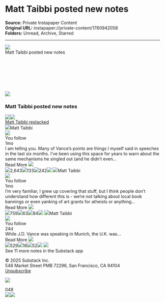 # Matt Taibbi posted new notes

**Source:** Private Instapaper Content  
**Original URL:** instapaper://private-content/1760942058  
**Folders:** Unread, Archive, Starred  

---

<div><title>Email from Substack</title><img src="https://eotrx.substackcdn.com/open?token=eyJtIjoiPDIwMjUwMzE2MTQxMTU1LjMuZDhmMWU1MjAyOTRhOTE2OS42NjlmdXJoZkBtZy1kMS5zdWJzdGFjay5jb20-IiwidSI6MzgwNjYyOCwiciI6InN1YnN0YWNrQGtoYW1lbC5jb20iLCJkIjoibWctZDEuc3Vic3RhY2suY29tIiwicCI6bnVsbCwidCI6bnVsbCwiYSI6bnVsbCwicyI6bnVsbCwiYyI6ImZlZWQtZGlnZXN0LWVtYWlsIiwiZiI6dHJ1ZSwicG9zaXRpb24iOiJ0b3AiLCJpYXQiOjE3NDIxMzQzMTUsImV4cCI6MTc0NDcyNjMxNSwiaXNzIjoicHViLTAiLCJzdWIiOiJlbyJ9.H2cu9O9r40C7GFURt-dLVX501_mrenYbWNh8fq3nphY"><div>Matt Taibbi posted new notes</div><div>͏     ­͏     ­͏     ­͏     ­͏     ­͏     ­͏     ­͏     ­͏     ­͏     ­͏     ­͏     ­͏     ­͏     ­͏     ­͏     ­͏     ­͏     ­͏     ­͏     ­͏     ­͏     ­͏     ­͏     ­͏     ­͏     ­͏     ­͏     ­͏     ­͏     ­͏     ­͏     ­͏     ­͏     ­͏     ­͏     ­͏     ­͏     ­͏     ­͏     ­͏     ­͏     ­͏     ­͏     ­͏     ­͏     ­͏     ­͏     ­͏     ­͏     ­͏     ­͏     ­͏     ­͏     ­͏     ­͏     ­͏     ­͏     ­͏     ­͏     ­͏     ­͏     ­͏     ­͏     ­͏     ­͏     ­͏     ­͏     ­͏     ­͏     ­͏     ­͏     ­͏     ­͏     ­͏     ­͏     ­͏     ­͏     ­͏     ­͏     ­͏     ­͏     ­͏     ­͏     ­͏     ­͏     ­͏     ­͏     ­͏     ­͏     ­͏     ­͏     ­͏     ­͏     ­͏     ­͏     ­͏     ­͏     ­͏     ­͏     ­͏     ­͏     ­͏     ­͏     ­͏     ­͏     ­͏     ­͏     ­͏     ­͏     ­͏     ­͏     ­͏     ­͏     ­͏     ­͏     ­͏     ­͏     ­͏     ­͏     ­͏     ­͏     ­͏     ­͏     ­͏     ­͏     ­͏     ­͏     ­͏     ­͏     ­͏     ­͏     ­͏     ­͏     ­͏     ­͏     ­͏     ­͏     ­͏     ­͏     ­͏     ­͏     ­͏     ­͏     ­͏     ­͏     ­͏     ­͏     ­͏     ­͏     ­͏     ­͏     ­͏     ­͏     ­͏     ­͏     ­͏     ­͏     ­͏     ­͏     ­͏     ­͏     ­͏     ­͏     ­͏     ­͏     ­͏     ­͏     ­͏     ­͏     ­͏     ­͏     ­͏     ­͏     ­͏     ­͏     ­͏     ­͏     ­͏     ­͏     ­͏     ­͏     ­͏     ­͏     ­͏     ­͏     ­͏     ­͏     ­͏     ­͏     ­͏     ­͏     ­͏     ­͏     ­͏     ­͏     ­͏     ­͏     ­͏     ­͏     ­</div> <div><div><picture><source><img src="https://substackcdn.com/image/fetch/w_80,h_80,c_fill,f_auto,q_auto:good,fl_progressive:steep,g_auto/https%3A%2F%2Fsubstack.com%2Fimg%2Fsubstack-system-email-align-left.png%3Fv%3D2"></source></picture></div></div><h3>Matt Taibbi posted new notes</h3><a href="https://substack.com/@taibbi/note/c-93919082?utm_source=feed-email-digest"><div><img src="https://substackcdn.com/image/fetch/w_32,c_scale,f_png,q_auto:good,fl_progressive:steep/https%3A%2F%2Fsubstack.com%2Ficon%2FNoteForwardIcon%3Fv%3D4%26height%3D32%26stroke%3D%2523808080%26strokeWidth%3D3"><img src="https://substackcdn.com/image/fetch/f_auto,q_auto:good,fl_progressive:steep/https%3A%2F%2Fsubstack-post-media.s3.amazonaws.com%2Fpublic%2Fimages%2Fb60afa88-bdf9-4916-8f80-e74791478593_2000x2000.jpeg"><div>Matt Taibbi restacked</div></div></a><img src="https://substackcdn.com/image/fetch/f_auto,q_auto:good,fl_progressive:steep/https%3A%2F%2Fsubstack-post-media.s3.amazonaws.com%2Fpublic%2Fimages%2Fb60afa88-bdf9-4916-8f80-e74791478593_2000x2000.jpeg"><span>Matt Taibbi</span><div><img src="https://substackcdn.com/image/fetch/w_32,c_scale,f_png,q_auto:good,fl_progressive:steep/https%3A%2F%2Fsubstack.com%2Ficon%2FUserBadgeIcon%3Fv%3D4%26height%3D32%26fill%3Dvar(--color-accent-fg-purple)%26strokeWidth%3D3.6"></div><div><div>You follow</div></div><span>1mo</span><div>I am telling you. Many of Vance’s points are things I myself said in speeches in the last six months. I’ve been using this space for years to warn about the same mechanisms he singled out (and he didn’t even…</div><div>Read More <img src="https://substackcdn.com/image/fetch/w_32,c_scale,f_png,q_auto:good,fl_progressive:steep/https%3A%2F%2Fsubstack.com%2Ficon%2FLucideChevronsRight%3Fv%3D4%26height%3D32%26stroke%3Drgb(0%252C%2520118%252C%2520255)%26strokeWidth%3D2"></div><img src="https://substackcdn.com/image/fetch/w_28,c_scale,f_png,q_auto:good,fl_progressive:steep/https%3A%2F%2Fsubstack.com%2Ficon%2FLucideHeart%3Fv%3D4%26height%3D28%26fill%3Dnone%26stroke%3D%2523808080%26strokeWidth%3D3"><span>2,643</span><img src="https://substackcdn.com/image/fetch/w_28,c_scale,f_png,q_auto:good,fl_progressive:steep/https%3A%2F%2Fsubstack.com%2Ficon%2FNoteReplyIcon%3Fv%3D4%26height%3D28%26stroke%3D%2523808080%26strokeWidth%3D3"><span>133</span><img src="https://substackcdn.com/image/fetch/w_28,c_scale,f_png,q_auto:good,fl_progressive:steep/https%3A%2F%2Fsubstack.com%2Ficon%2FNoteForwardIcon%3Fv%3D4%26height%3D28%26stroke%3D%2523808080%26strokeWidth%3D3"><span>242</span><img src="https://substackcdn.com/image/fetch/w_28,c_scale,f_png,q_auto:good,fl_progressive:steep/https%3A%2F%2Fsubstack.com%2Ficon%2FLucideShare2%3Fv%3D4%26height%3D28%26stroke%3D%2523808080%26strokeWidth%3D3"><span> </span><img src="https://substackcdn.com/image/fetch/f_auto,q_auto:good,fl_progressive:steep/https%3A%2F%2Fsubstack-post-media.s3.amazonaws.com%2Fpublic%2Fimages%2Fb60afa88-bdf9-4916-8f80-e74791478593_2000x2000.jpeg"><span>Matt Taibbi</span><div><img src="https://substackcdn.com/image/fetch/w_32,c_scale,f_png,q_auto:good,fl_progressive:steep/https%3A%2F%2Fsubstack.com%2Ficon%2FUserBadgeIcon%3Fv%3D4%26height%3D32%26fill%3Dvar(--color-accent-fg-purple)%26strokeWidth%3D3.6"></div><div><div>You follow</div></div><span>1mo</span><div>I’m very familiar, I grew up covering that stuff, but I think people don’t understand how different this is - we’re not talking about local book bannings or even yanking of art grants for atheists or anything…</div><div>Read More <img src="https://substackcdn.com/image/fetch/w_32,c_scale,f_png,q_auto:good,fl_progressive:steep/https%3A%2F%2Fsubstack.com%2Ficon%2FLucideChevronsRight%3Fv%3D4%26height%3D32%26stroke%3Drgb(0%252C%2520118%252C%2520255)%26strokeWidth%3D2"></div><img src="https://substackcdn.com/image/fetch/w_28,c_scale,f_png,q_auto:good,fl_progressive:steep/https%3A%2F%2Fsubstack.com%2Ficon%2FLucideHeart%3Fv%3D4%26height%3D28%26fill%3Dnone%26stroke%3D%2523808080%26strokeWidth%3D3"><span>759</span><img src="https://substackcdn.com/image/fetch/w_28,c_scale,f_png,q_auto:good,fl_progressive:steep/https%3A%2F%2Fsubstack.com%2Ficon%2FNoteReplyIcon%3Fv%3D4%26height%3D28%26stroke%3D%2523808080%26strokeWidth%3D3"><span>63</span><img src="https://substackcdn.com/image/fetch/w_28,c_scale,f_png,q_auto:good,fl_progressive:steep/https%3A%2F%2Fsubstack.com%2Ficon%2FNoteForwardIcon%3Fv%3D4%26height%3D28%26stroke%3D%2523808080%26strokeWidth%3D3"><span>84</span><img src="https://substackcdn.com/image/fetch/w_28,c_scale,f_png,q_auto:good,fl_progressive:steep/https%3A%2F%2Fsubstack.com%2Ficon%2FLucideShare2%3Fv%3D4%26height%3D28%26stroke%3D%2523808080%26strokeWidth%3D3"><span> </span><img src="https://substackcdn.com/image/fetch/f_auto,q_auto:good,fl_progressive:steep/https%3A%2F%2Fsubstack-post-media.s3.amazonaws.com%2Fpublic%2Fimages%2Fb60afa88-bdf9-4916-8f80-e74791478593_2000x2000.jpeg"><span>Matt Taibbi</span><div><img src="https://substackcdn.com/image/fetch/w_32,c_scale,f_png,q_auto:good,fl_progressive:steep/https%3A%2F%2Fsubstack.com%2Ficon%2FUserBadgeIcon%3Fv%3D4%26height%3D32%26fill%3Dvar(--color-accent-fg-purple)%26strokeWidth%3D3.6"></div><div><div>You follow</div></div><span>24d</span><div>While J.D. Vance was speaking in Munich, the U.K. was…</div><div>Read More <img src="https://substackcdn.com/image/fetch/w_32,c_scale,f_png,q_auto:good,fl_progressive:steep/https%3A%2F%2Fsubstack.com%2Ficon%2FLucideChevronsRight%3Fv%3D4%26height%3D32%26stroke%3Drgb(0%252C%2520118%252C%2520255)%26strokeWidth%3D2"></div><img src="https://substackcdn.com/image/fetch/w_28,c_scale,f_png,q_auto:good,fl_progressive:steep/https%3A%2F%2Fsubstack.com%2Ficon%2FLucideHeart%3Fv%3D4%26height%3D28%26fill%3Dnone%26stroke%3D%2523808080%26strokeWidth%3D3"><span>529</span><img src="https://substackcdn.com/image/fetch/w_28,c_scale,f_png,q_auto:good,fl_progressive:steep/https%3A%2F%2Fsubstack.com%2Ficon%2FNoteReplyIcon%3Fv%3D4%26height%3D28%26stroke%3D%2523808080%26strokeWidth%3D3"><span>16</span><img src="https://substackcdn.com/image/fetch/w_28,c_scale,f_png,q_auto:good,fl_progressive:steep/https%3A%2F%2Fsubstack.com%2Ficon%2FNoteForwardIcon%3Fv%3D4%26height%3D28%26stroke%3D%2523808080%26strokeWidth%3D3"><span>52</span><img src="https://substackcdn.com/image/fetch/w_28,c_scale,f_png,q_auto:good,fl_progressive:steep/https%3A%2F%2Fsubstack.com%2Ficon%2FLucideShare2%3Fv%3D4%26height%3D28%26stroke%3D%2523808080%26strokeWidth%3D3"><span> </span><img src="https://substackcdn.com/image/fetch/f_auto,q_auto:good,fl_progressive:steep/https%3A%2F%2Fsubstack-post-media.s3.amazonaws.com%2Fpublic%2Fimages%2Fb60afa88-bdf9-4916-8f80-e74791478593_2000x2000.jpeg"><div>See 11 more notes in the Substack app</div><div><div><p>© 2025 <span>Substack Inc.</span><br>548 Market Street PMB 72296, San Francisco, CA 94104 <br><a href="https://substack.com/api/v1/email/notification/unsubscribe?token=eyJ1c2VyX2lkIjozODA2NjI4LCJ0b3BpYyI6InJlYWRlcl9wdWJsaWNhdGlvbl9yZWNvbW1lbmRhdGlvbiIsImlhdCI6MTc0MjEzNDMxNSwiZXhwIjoxNzczNjcwMzE1LCJpc3MiOiJwdWItMCIsInN1YiI6Im5vdGlmaWNhdGlvbi11bnN1YnNjcmliZSJ9.ZnKfs-CUMDwBnZwcQ7Vvtt_rvgadCQtcNuoeSlDd20E"><span>Unsubscribe</span></a></p></div><p><a href="https://substack.com/signup?utm_source=substack&amp;utm_medium=email&amp;utm_content=footer&amp;utm_campaign=autofilled-footer&amp;freeSignupEmail=substack@khamel.com&amp;r=29l7o"><img src="https://substackcdn.com/image/fetch/w_405%2Cc_limit%2Cf_auto%2Cq_auto:good%2Cfl_progressive:steep/https%3A%2F%2Fsubstack.com%2Fimg%2Femail%2Fpublish-button%403x.png"></a></p></div><div>048</div> <img src="https://eotrx.substackcdn.com/open?token=eyJtIjoiPDIwMjUwMzE2MTQxMTU1LjMuZDhmMWU1MjAyOTRhOTE2OS42NjlmdXJoZkBtZy1kMS5zdWJzdGFjay5jb20-IiwidSI6MzgwNjYyOCwiciI6InN1YnN0YWNrQGtoYW1lbC5jb20iLCJkIjoibWctZDEuc3Vic3RhY2suY29tIiwicCI6bnVsbCwidCI6bnVsbCwiYSI6bnVsbCwicyI6bnVsbCwiYyI6ImZlZWQtZGlnZXN0LWVtYWlsIiwiZiI6dHJ1ZSwicG9zaXRpb24iOiJib3R0b20iLCJpYXQiOjE3NDIxMzQzMTUsImV4cCI6MTc0NDcyNjMxNSwiaXNzIjoicHViLTAiLCJzdWIiOiJlbyJ9.C6KpDehhzcJcFbTN3AE2dM_3cFHPgJxrM_LeCsuclbQ"><img src="https://email.mg-d1.substack.com/o/eJxskEuKwzAQRE8T7WL0s2wvdBbRUrcckcgK-ozJ7QcMYTazrHrwKCpAp73Uj41EeMe0U-t3ypBeDK3aPF-DYWTFoqVQWgnDLuh2OqhCJ3TQ_-i8LSt72CWAUhq9AcJoDHqlZwUBQKJeglxZspLLmSthhBZinic14RoFzZLLTcMmzDYZs8VRH_Gmed7vKKY2fOsQnlMomaXmYqVri-11EDtKTzEF6Kkcrn_eZCsBUnXv4V_fvlIoOdOBV2TVfp03zZ8PyPS65G14LBnSYc_zZP2fb0aj6hJatXJj5Mp-rPwNAAD__9HmbUA"></div>